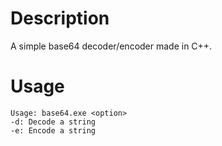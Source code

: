 # Description
A simple base64 decoder/encoder made in C++.

# Usage
```
Usage: base64.exe <option>
-d: Decode a string
-e: Encode a string
```
